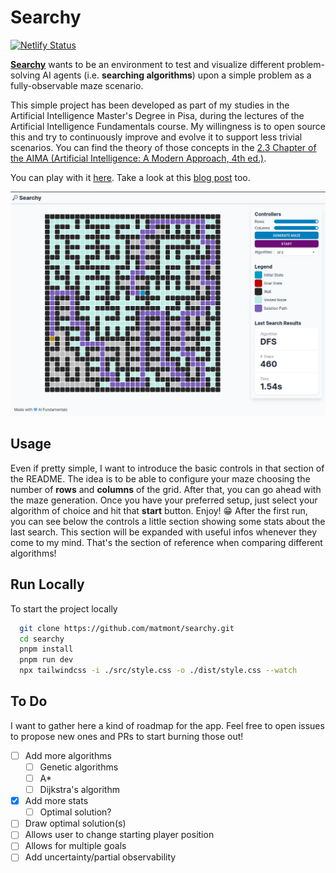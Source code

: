 # Searchy

[![Netlify Status](https://api.netlify.com/api/v1/badges/8f76a1ae-2e30-4ee5-8f86-b2332797cbb6/deploy-status)](https://app.netlify.com/sites/searchy-aif/deploys)

[**Searchy**](https://searchy-aif.netlify.app/) wants to be an environment to test and visualize different problem-solving AI agents (i.e.
**searching algorithms**) upon a simple problem as a fully-observable maze scenario.

This simple project has been developed as part of my studies in the Artificial Intelligence Master's Degree in Pisa, during the lectures of the Artificial Intelligence Fundamentals course. My willingness is to open source this and try to continuously improve and evolve it to support less trivial scenarios. You can find the theory of those concepts in the [2.3 Chapter of the AIMA (Artificial Intelligence: A Modern Approach, 4th ed.)](https://aima.cs.berkeley.edu/).

You can play with it [here](https://searchy-aif.netlify.app/). Take a look at this [blog post](https://mmont.dev/blog/problem-solving-agents) too.

![Searchy Screenshot](public/media/searchy-screenshot.png)

## Usage

Even if pretty simple, I want to introduce the basic controls in that section of the README. The idea is to be able to configure your maze choosing the number of **rows** and **columns** of the grid. After that, you can go ahead with the maze generation. Once you have your preferred setup, just select your algorithm of choice and hit that **start** button. Enjoy! 😁
After the first run, you can see below the controls a little section showing some stats about the last search. This section will be expanded with useful infos whenever they come to my mind. That's the section of reference when comparing different algorithms!

## Run Locally

To start the project locally

```bash
  git clone https://github.com/matmont/searchy.git
  cd searchy
  pnpm install
  pnpm run dev
  npx tailwindcss -i ./src/style.css -o ./dist/style.css --watch
```

## To Do

I want to gather here a kind of roadmap for the app. Feel free to open issues to propose new ones and PRs to start burning those out!

- [ ] Add more algorithms
  - [ ] Genetic algorithms
  - [ ] A\*
  - [ ] Dijkstra's algorithm
- [x] Add more stats
  - [ ] Optimal solution?
- [ ] Draw optimal solution(s)
- [ ] Allows user to change starting player position
- [ ] Allows for multiple goals
- [ ] Add uncertainty/partial observability
